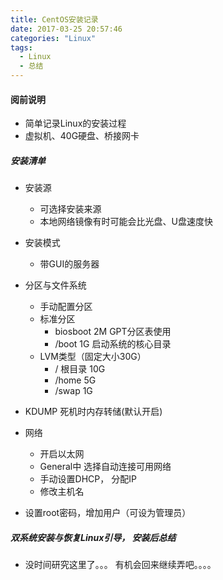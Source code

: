 ```yaml
---
title: CentOS安装记录
date: 2017-03-25 20:57:46
categories: "Linux"
tags: 
  - Linux
  - 总结
---
```

#### 阅前说明
- 简单记录Linux的安装过程
- 虚拟机、40G硬盘、桥接网卡
<!--more-->

##### 安装清单
- 安装源
	- 可选择安装来源
	- 本地网络镜像有时可能会比光盘、U盘速度快
- 安装模式
	- 带GUI的服务器
	
- 分区与文件系统
	- 手动配置分区
	- 标准分区
		- biosboot 2M GPT分区表使用
		- /boot 1G 启动系统的核心目录
	- LVM类型（固定大小30G）
		- / 根目录 10G
		- /home 5G
		- /swap 1G

- KDUMP 死机时内存转储(默认开启)

- 网络
	- 开启以太网
	- General中 选择自动连接可用网络
	- 手动设置DHCP， 分配IP
	- 修改主机名

- 设置root密码，增加用户（可设为管理员）

##### 双系统安装与恢复Linux引导， 安装后总结
- 没时间研究这里了。。。 有机会回来继续弄吧。。。。